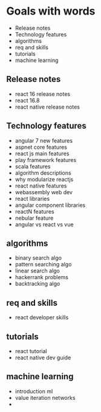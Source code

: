 # Goals with words

- Release notes
- Technology features
- algorithms
- req and skills
- tutorials
- machine learning


## Release notes
- react 16 release notes
- react 16.8
- react native release notes

## Technology features
- angular 7 new features
- aspnet core features
- react js main features
- play framework features
- scala features
- algorithm descriptions
- why modularize reactjs
- react native features
- webassembly web dev
- react libraries
- angular component libraries
- reactN features
- nebular feature
- angular vs react vs vue

## algorithms
- binary search algo
- pattern searching algo
- linear search algo
- hackerrank problems
- backtracking algo

## req and skills
- react developer skills

## tutorials
- react tutorial
- react native dev guide

## machine learning
- introduction ml
- value iteration networks
- 
